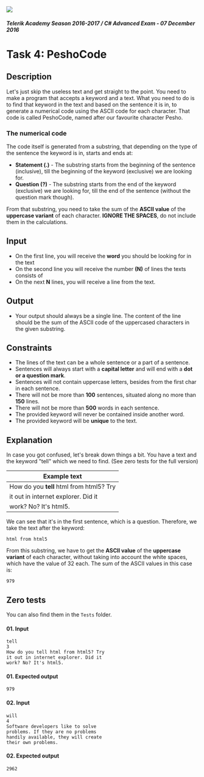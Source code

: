 <img src="https://raw.githubusercontent.com/TelerikAcademy/Common/master/logos/telerik-header-logo.png"/>

#### _Telerik Academy Season 2016-2017 / C# Advanced Exam - 07 December 2016_

# Task 4: PeshoCode

## Description
Let's just skip the useless text and get straight to the point. You need to make a program that accepts a keyword and a text. What you need to do is to find that keyword in the text and based on the sentence it is in, to generate a numerical code using the ASCII code for each character. That code is called PeshoCode, named after our favourite character Pesho.  

### The numerical code

The code itself is generated from a substring, that depending on the type of the sentence the keyword is in, starts and ends at:
- **Statement (.)** - The substring starts from the beginning of the sentence (inclusive), till the beginning of the keyword (exclusive) we are looking for.
- **Question (?)** - The substring starts from the end of the keyword (exclusive) we are looking for, till the end of the sentence (without the question mark though).

From that substring, you need to take the sum of the **ASCII value** of the **uppercase variant** of each character. **IGNORE THE SPACES**, do not include them in the calculations.


## Input
- On the first line, you will receive the **word** you should be looking for in the text
- On the second line you will receive the number **(N)** of lines the texts consists of
- On the next **N** lines, you will receive a line from the text.

## Output
- Your output should always be a single line. The content of the line should be the sum of the ASCII code of the uppercased characters in the given substring.

## Constraints
- The lines of the text can be a whole sentence or a part of a sentence.
- Sentences will always start with a **capital letter** and will end with a **dot or a question mark**.
- Sentences will not contain uppercase letters, besides from the first char in each sentence.
- There will not be more than **100** sentences, situated along no more than **150** lines.
- There will not be more than **500** words in each sentence.
- The provided keyword will never be contained inside another word.
- The provided keyword will be **unique** to the text.


## Explanation

In case you got confused, let's break down things a bit. You have a text and the keyword "tell" which we need to find. (See zero tests for the full version)


| Example text |
| --- |
| How do you **tell** html from html5? Try |
| it out in internet explorer. Did it    |
| work? No? It's html5.                  |


We can see that it's in the first sentence, which is a question. Therefore, we take the text after the keyword:

```
html from html5
```

From this substring, we have to get the **ASCII value** of the **uppercase variant** of each character, without taking into account the white spaces, which have the value of 32 each. The sum of the ASCII values in this case is:

```
979
```

## Zero tests

You can also find them in the `Tests` folder.

#### 01. Input

```
tell
3
How do you tell html from html5? Try
it out in internet explorer. Did it
work? No? It's html5.
```

#### 01. Expected output

```
979
```

#### 02. Input

```
will
4
Software developers like to solve
problems. If they are no problems
handily available, they will create
their own problems.
```

#### 02. Expected output

```
2962
```
